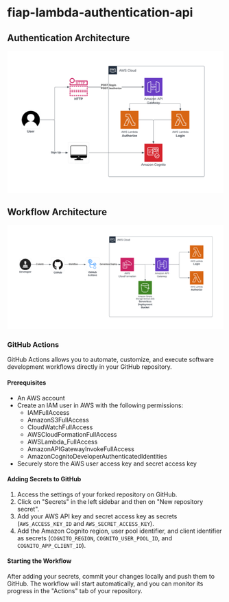 # fiap-lambda-authentication-api

## Authentication Architecture

![Authentication Architecture](images/authentication-architecture.png "Authentication Architecture")

## Workflow Architecture

![Workflow Architecture](images/workflow-architecture.png "Workflow Architecture")

### GitHub Actions

GitHub Actions allows you to automate, customize, and execute software development workflows directly in your GitHub repository.

#### Prerequisites

- An AWS account
- Create an IAM user in AWS with the following permissions:
  - IAMFullAccess
  - AmazonS3FullAccess
  - CloudWatchFullAccess
  - AWSCloudFormationFullAccess
  - AWSLambda_FullAccess
  - AmazonAPIGatewayInvokeFullAccess
  - AmazonCognitoDeveloperAuthenticatedIdentities
- Securely store the AWS user access key and secret access key

#### Adding Secrets to GitHub

1. Access the settings of your forked repository on GitHub.
2. Click on "Secrets" in the left sidebar and then on "New repository secret".
3. Add your AWS API key and secret access key as secrets (`AWS_ACCESS_KEY_ID` and `AWS_SECRET_ACCESS_KEY`).
4. Add the Amazon Cognito region, user pool identifier, and client identifier as secrets (`COGNITO_REGION`, `COGNITO_USER_POOL_ID`, and `COGNITO_APP_CLIENT_ID`).

#### Starting the Workflow

After adding your secrets, commit your changes locally and push them to GitHub. The workflow will start automatically, and you can monitor its progress in the "Actions" tab of your repository.
